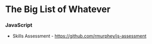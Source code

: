 The Big List of Whatever
=========================

### JavaScript
- Skills Assessment - https://github.com/rmurphey/js-assessment
